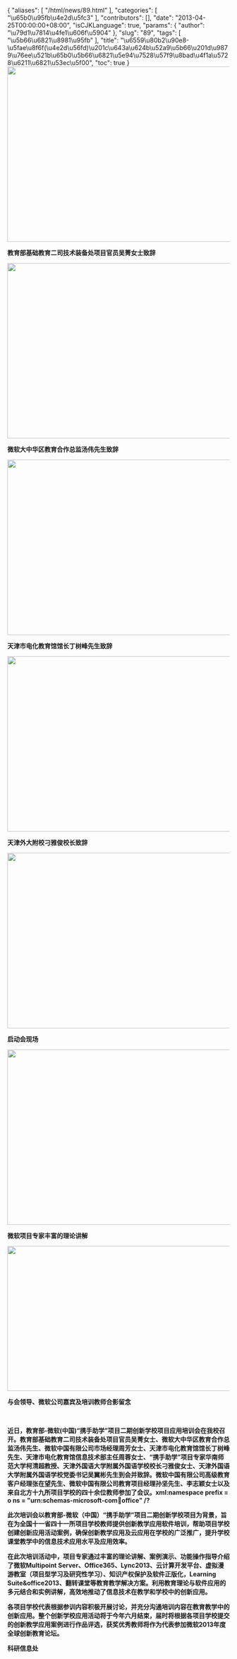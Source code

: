 {
    "aliases": [
        "/html/news/89.html"
    ],
    "categories": [
        "\u65b0\u95fb\u4e2d\u5fc3"
    ],
    "contributors": [],
    "date": "2013-04-25T00:00:00+08:00",
    "isCJKLanguage": true,
    "params": {
        "author": "\u79d1\u7814\u4fe1\u606f\u5904"
    },
    "slug": "89",
    "tags": [
        "\u5b66\u6821\u8981\u95fb"
    ],
    "title": "\u6559\u80b2\u90e8-\u5fae\u8f6f(\u4e2d\u56fd)\u201c\u643a\u624b\u52a9\u5b66\u201d\u9879\u76ee\u521b\u65b0\u5b66\u6821\u5e94\u7528\u57f9\u8bad\u4f1a\u5728\u6211\u6821\u53ec\u5f00",
    "toc": true
}
**<img
    src="https://cdn.tfls.online/mirror/full/b1c82cebaec5ff1d6826b35aa9ace182052fc24a.jpg"
    style="display:block;margin-left:auto;margin-right:auto;"
    decoding="async"
    fetchpriority="auto"
    loading="lazy"
    height="397"
    width="600"
/>**

**教育部基础教育二司技术装备处项目官员吴菁女士致辞**

**<img
    src="https://cdn.tfls.online/mirror/full/cd15d76982fd4b808685517d8b804b1ac891014e.jpg"
    style="display:block;margin-left:auto;margin-right:auto;"
    decoding="async"
    fetchpriority="auto"
    loading="lazy"
    height="397"
    width="600"
/>**

**微软大中华区教育合作总监汤伟先生致辞**

**<img
    src="https://cdn.tfls.online/mirror/full/86953f7f0ef5751e3dee72757bc25664e7e4af06.jpg"
    style="display:block;margin-left:auto;margin-right:auto;"
    decoding="async"
    fetchpriority="auto"
    loading="lazy"
    height="397"
    width="600"
/>**

**天津市电化教育馆馆长丁树峰先生致辞**

**<img
    src="https://cdn.tfls.online/mirror/full/b4bf4a9db0cf404c5e0b86223a765e135726cb35.jpg"
    style="display:block;margin-left:auto;margin-right:auto;"
    decoding="async"
    fetchpriority="auto"
    loading="lazy"
    height="397"
    width="600"
/>**

**天津外大附校刁雅俊校长致辞**

**<img
    src="https://cdn.tfls.online/mirror/full/032258ba0f29f3c1e402f1652178681acf07cb49.jpg"
    style="display:block;margin-left:auto;margin-right:auto;"
    decoding="async"
    fetchpriority="auto"
    loading="lazy"
    height="397"
    width="600"
/>**

**启动会现场**

**<img
    src="https://cdn.tfls.online/mirror/full/07f1b16ddded43dad2357692c8d2738e28d6cf17.jpg"
    style="display:block;margin-left:auto;margin-right:auto;"
    decoding="async"
    fetchpriority="auto"
    loading="lazy"
    height="397"
    width="600"
/>**

**微软项目专家丰富的理论讲解**

**<img
    src="https://cdn.tfls.online/mirror/full/73caab06e6876d25837a34b74541cd5bbfbfe555.jpg"
    style="display:block;margin-left:auto;margin-right:auto;"
    decoding="async"
    fetchpriority="auto"
    loading="lazy"
    height="328"
    width="600"
/>**

**与会领导、微软公司嘉宾及培训教师合影留念**

 

**近日，教育部-微软(中国)“携手助学”项目二期创新学校项目应用培训会在我校召开。教育部基础教育二司技术装备处项目官员吴菁女士、微软大中华区教育合作总监汤伟先生、微软中国有限公司市场经理周芳女士、天津市电化教育馆馆长丁树峰先生、天津市电化教育馆信息技术部主任周蓉女士、“携手助学”项目专家华南师范大学柯清超教授、天津外国语大学附属外国语学校校长刁雅俊女士、天津外国语大学附属外国语学校党委书记吴翼彬先生到会并致辞。微软中国有限公司高级教育客户经理张在望先生、微软中国有限公司教育项目经理孙坚先生、李志颖女士以及来自北方十九所项目学校的四十余位教师参加了会议。xml:namespace prefix = o ns = "urn:schemas-microsoft-com:office:office" /?**

**此次培训会以教育部-微软（中国）“携手助学”项目二期创新学校项目为背景，旨在为全国十一省四十一所项目学校教师提供创新教学应用软件培训，帮助项目学校创建创新应用活动案例，确保创新教学应用及云应用在学校的广泛推广，提升学校课堂教学中的信息技术应用水平及应用效率。**

**在此次培训活动中，项目专家通过丰富的理论讲解、案例演示、功能操作指导介绍了微软Multipoint Server、Office365、Lync2013、云计算开发平台、虚拟漫游教室（项目型学习及研究性学习）、知识产权保护及软件正版化，Learning Suite&office2013、翻转课堂等教育教学解决方案。利用教育理论与软件应用的多元结合和实例讲解，高效地推动了信息技术在教学和学校中的创新应用。**

**各项目学校代表根据参训内容积极开展讨论，并充分沟通培训内容在教育教学中的创新应用。整个创新学校应用活动将于今年六月结束，届时将根据各项目学校提交的创新教学应用案例进行作品评选，获奖优秀教师将作为代表参加微软2013年度全球创新教育论坛。**

**科研信息处**


